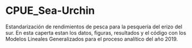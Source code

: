 # CPUE_Sea-Urchin
Estandarización de rendimientos de pesca para la pesquería del erizo del sur.  En esta caperta estan los datos, figuras, resultados y el código con los Modelos Lineales Generalizados para el proceso analítico del año 2019.
